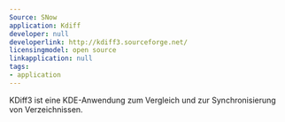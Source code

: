 ```yaml
---
Source: SNow
application: Kdiff
developer: null
developerlink: http://kdiff3.sourceforge.net/
licensingmodel: open source
linkapplication: null
tags:
- application
---
```

KDiff3 ist eine KDE-Anwendung zum Vergleich und zur Synchronisierung von Verzeichnissen.
